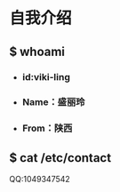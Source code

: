 # 自我介绍

## $ whoami

- ### id:viki-ling

- ### Name：盛丽玲

- ### From：陕西



## $ cat /etc/contact

QQ:1049347542

